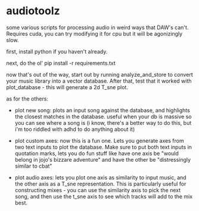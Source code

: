 # audiotoolz
some various scripts for processing audio in weird ways that DAW's can't. Requires cuda, you can try modifying it for cpu but it will be agonizingly slow.


first, install python if you haven't already. 

next, do the ol' 
  pip install -r requirements.txt

now that's out of the way, start out by running analyze_and_store to convert your music library into a vector database.
After that, test that it worked with plot_database - this will generate a 2d T_sne plot.

as for the others:

 - plot new song:
    plots an input song against the database, and highlights the closest matches in the database. useful when your db is massive so you can see where a song is (i know, there's a better way to do this, but i'm too riddled with adhd to do anything about it)

 - plot custom axes:
    now this is a fun one. Lets you generate axes from two text inputs to plot the database. Make sure to put both text inputs in quotation marks, lets you do fun stuff like have one axis be "would belong in jojo's bizzare adventure" and have the other be "distressingly similar to cbat"

 - plot audio axes:
   lets you plot one axis as similarity to input music, and the other axis as a T_sne representation. This is particularly useful for constructing mixes - you can use the similarity axis to pick the next song, and then use the t_sne axis to see which tracks will add to the mix best.
